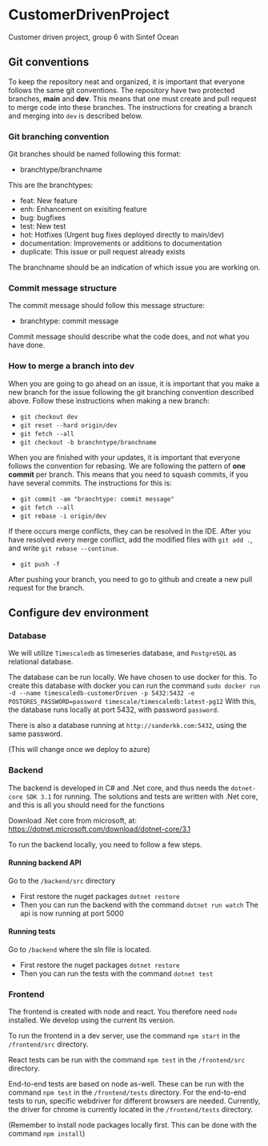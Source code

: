 # CustomerDrivenProject
Customer driven project, group 6 with Sintef Ocean

## Git conventions

To keep the repository neat and organized, it is important that everyone follows the same git conventions.
The repository have two protected branches, **main** and **dev**. 
This means that one must create and pull request to merge code into these branches. 
The instructions for creating a branch and merging into `dev` is described below.

### Git branching convention

Git branches should be named following this format:
 - branchtype/branchname

This are the branchtypes:
- feat: New feature
- enh: Enhancement on exisiting feature
- bug: bugfixes
- test: New test
- hot: Hotfixes (Urgent bug fixes deployed directly to main/dev)
- documentation: Improvements or additions to documentation
- duplicate: This issue or pull request already exists

The branchname should be an indication of which issue you are working on.

### Commit message structure
The commit message should follow this message structure:
- branchtype: commit message

Commit message should describe what the code does, and not what you have done. 


### How to merge a branch into dev 

When you are going to go ahead on an issue, it is important that you make a new branch for the issue following the git branching convention described above.
Follow these instructions when making a new branch: 
- `git checkout dev`
- `git reset --hard origin/dev`
- `git fetch --all`
- `git checkout -b branchntype/branchname`

When you are finished with your updates, it is important that everyone follows the convention for rebasing.
We are following the pattern of **one commit** per branch. This means that you need to squash commits, if you have several commits.
The instructions for this is:
- `git commit -am "branchtype: commit message"`
- `git fetch --all`
- `git rebase -i origin/dev`

If there occurs merge conflicts, they can be resolved in the IDE. After you have resolved every merge conflict, add the modified files with `git add .`, and write `git rebase --continue`.

- `git push -f`


After pushing your branch, you need to go to github and create a new pull request for the branch.


## Configure dev environment

### Database
We will utilize `Timescaledb` as timeseries database, and `PostgreSQL` as relational database.

The database can be run locally. We have chosen to use docker for this.
To create this database with docker you can run the command
`` sudo docker run -d --name timescaledb-customerDriven -p 5432:5432 -e POSTGRES_PASSWORD=password timescale/timescaledb:latest-pg12 ``
With this, the database runs locally at port 5432, with password `password`.

There is also a database running at `http://sanderkk.com:5432`, using the same password.

(This will change once we deploy to azure)

### Backend
The backend is developed in C# and .Net core, and thus needs the `dotnet-core SDK 3.1` for running.
The solutions and tests are written with .Net core, and this is all you should need for the functions

Download .Net core from microsoft, at:
https://dotnet.microsoft.com/download/dotnet-core/3.1

To run the backend locally, you need to follow a few steps.

#### Running backend API
Go to the `/backend/src` directory
- First restore the nuget packages
`` dotnet restore ``
- Then you can run the backend with the command
`` dotnet run watch ``
The api is now running at port 5000

#### Running tests
Go to `/backend` where the sln file is located.
- First restore the nuget packages
`` dotnet restore ``
- Then you can run the tests with the command
`` dotnet test ``

### Frontend
The frontend is created with node and react.
You therefore need `node` installed.
We develop using the current lts version.

To run the frontend in a dev server, use the command `npm start` in the `/frontend/src` directory.

React tests can be run with the command `npm test` in the `/frontend/src` directory.

End-to-end tests are based on node as-well.
These can be run with the command `npm test` in the `/frontend/tests` directory.
For the end-to-end tests to run, specific webdriver for different browsers are needed. Currently, the driver for chrome is currently located in the `/frontend/tests` directory.

(Remember to install node packages locally first. This can be done with the command `npm install`)
